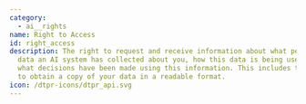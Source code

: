 ```yaml
---
category:
  - ai__rights
name: Right to Access
id: right_access
description: The right to request and receive information about what personal
  data an AI system has collected about you, how this data is being used, and
  what decisions have been made using this information. This includes the right
  to obtain a copy of your data in a readable format.
icon: /dtpr-icons/dtpr_api.svg
---
```


